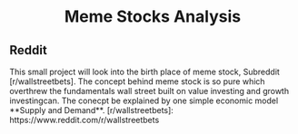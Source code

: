 <h1 align = 'center'> 
	Meme Stocks Analysis
	</h1>
<h2>
	Reddit
	</h2>
This small project will look into the birth place of meme stock, Subreddit [r/wallstreetbets]. The concept behind meme stock is so pure which overthrew the fundamentals wall street built on value investing and growth investingcan. The conecpt be explained by one simple economic model **Supply and Demand**.
[r/wallstreetbets]: https://www.reddit.com/r/wallstreetbets
